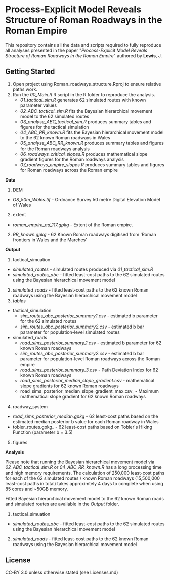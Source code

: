# Process-Explicit Model Reveals Structure of Roman Roadways in the Roman Empire

This repository contains all the data and scripts required to fully reproduce all analyses presented in the paper "_Process-Explicit Model Reveals Structure of Roman Roadways in the Roman Empire_" authored by **Lewis**, J.

Getting Started
---------------

1. Open project using Roman_roadways_structure.Rproj to ensure relative paths work.
2. Run the _00_Main.R_ R script in the R folder to reproduce the analysis.
   * _01_tactical_sim.R_ generates 62 simulated routes with known parameter values
   * _02_ABC_tactical_sim.R_ fits the Bayesian hierarchical movement model to the 62 simulated routes
   * _03_analyse_ABC_tactical_sim.R_ produces summary tables and figures for the tactical simulation
   * _04_ABC_RR_known.R_ fits the Bayesian hierarchical movement model to the 62 known Roman roadways in Wales
   * _05_analyse_ABC_RR_known.R_ produces summary tables and figures for the Roman roadways analysis
   * _06_roadways_critical_slopes.R_ produces mathematical slope gradient figures for the Roman roadways analysis
   * _07_roadways_empire_slopes.R_ produces summary tables and figures for Roman roadways across the Roman empire

**Data**
1. DEM
  * _OS_50m_Wales.tif_ - Ordnance Survey 50 metre Digital Elevation Model of Wales
2. extent
  * _roman_empire_ad_117.gpkg_ - Extent of the Roman empire.
2. _RR_known.gpkg_ - 62 Known Roman roadways digitised from 'Roman frontiers in Wales and the Marches’

**Output**
1. tactical_simuation
  * _simulated_routes_ - simulated routes produced via _01_tactical_sim.R_
  * _simulated_routes_abc_ - fitted least-cost paths to the 62 simulated routes using the Bayesian hierarchical movement model
2. _simulated_roads_ - fitted least-cost paths to the 62 known Roman roadways using the Bayesian hierarchical movement model
3. _tables_
  * tactical_simulation
      * _sim_routes_abc_posterior_summary1.csv_ - estimated b parameter for the 62 simulated routes
      * _sim_routes_abc_posterior_summary2.csv_ - estimated b bar parameter for population-level simulated routes
  * simulated_roads
      * _road_sims_posterior_summary_1.csv_ - estimated b parameter for 62 known Roman roadways
      * _sim_routes_abc_posterior_summary2.csv_ - estimated b bar parameter for population-level Roman roadways across the Roman empire
      * _road_sims_posterior_summary_3.csv_ - Path Deviation Index for 62 known Roman roadways
      * _road_sims_posterior_median_slope_gradient.csv_ - mathematical slope gradients for 62 known Roman roadways
     * road_sims_posterior_median_slope_gradient_max.csv_ - Maximum mathematical slope gradient for 62 known Roman roadways
4. roadway_system
  *  _road_sims_posterior_median.gpkg_ - 62 least-cost paths based on the estimated median posterior b value for each Roman roadway in Wales
  *  tobler_routes.gpkg_ - 62 least-cost paths based on Tobler's Hiking Function (parameter b = 3.5)
5. figures

**Analysis**

Please note that running the Bayesian hierarchical movement model via _02_ABC_tactical_sim.R_ or _04_ABC_RR_known.R_ has a long processing time and high memory requirements. The calculation of 250,000 least-cost paths for each of the 62 simulated routes / known Roman roadways (15,500,000 least-cost paths in total) takes approximtely 4 days to complete when using 85 cores and ~50GB memory. 

Fitted Bayesian hierarchical movement model to the 62 known Roman roads and simulated routes are available in the _Output_ folder.
1. tactical_simuation
  * _simulated_routes_abc_ - fitted least-cost paths to the 62 simulated routes using the Bayesian hierarchical movement model
2. _simulated_roads_ - fitted least-cost paths to the 62 known Roman roadways using the Bayesian hierarchical movement model
    
License
---------------
CC-BY 3.0 unless otherwise stated (see Licenses.md)
